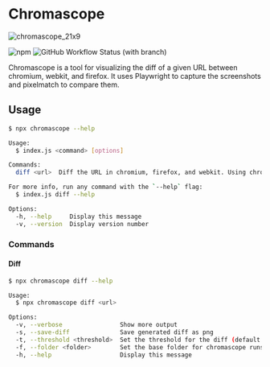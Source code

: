 # Chromascope
![chromascope_21x9](https://user-images.githubusercontent.com/468796/229309522-1e79d197-9016-4eb1-bb25-585cfbc11e8b.jpg)

![npm](https://img.shields.io/npm/v/chromascope) ![GitHub Workflow Status (with branch)](https://img.shields.io/github/actions/workflow/status/shtian/chromascope/main.yml?branch=main)

Chromascope is a tool for visualizing the diff of a given URL between chromium, webkit, and firefox. It uses Playwright to capture the screenshots and pixelmatch to compare them.

## Usage

```bash
$ npx chromascope --help

Usage:
  $ index.js <command> [options]

Commands:
  diff <url>  Diff the URL in chromium, firefox, and webkit. Using chromium as the base.

For more info, run any command with the `--help` flag:
  $ index.js diff --help

Options:
  -h, --help     Display this message
  -v, --version  Display version number
```

### Commands

#### Diff

```bash
$ npx chromascope diff --help

Usage:
  $ npx chromascope diff <url>

Options:
  -v, --verbose                Show more output
  -s, --save-diff              Save generated diff as png
  -t, --threshold <threshold>  Set the threshold for the diff (default: 0.1)
  -f, --folder <folder>        Set the base folder for chromascope runs (default: chromascope-runs)
  -h, --help                   Display this message
```
